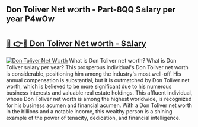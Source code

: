 ## Don Toliver N𝚎t w𝚘rth - Part-8QQ S𝚊lary per year P4wOw

# <h2><a href="http://gc3q9y.nevu.top/?p=Don+Toliver">🔗 👉🔴 Don Toliver N𝚎t w𝚘rth - S𝚊lary</a></h2>

[![Don Toliver N𝚎t W𝚘rth](https://i.imgur.com/Oavwk0R.jpeg)](http://gc3q9y.nevu.top/?p=Don+Toliver)
What is Don Toliver n𝚎t w𝚘rth? What is Don Toliver s𝚊lary per year?
This prosperous individual's Don Toliver net worth is considerable, positioning him among the industry's most well-off. His annual compensation is substantial, but it is outmatched by Don Toliver net worth, which is believed to be more significant due to his numerous business interests and valuable real estate holdings. This affluent individual, whose Don Toliver net worth is among the highest worldwide, is recognized for his business acumen and financial acumen. With a Don Toliver net worth in the billions and a notable income, this wealthy person is a shining example of the power of tenacity, dedication, and financial intelligence.
